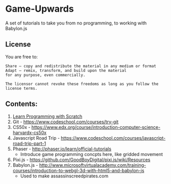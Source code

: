 # Game-Upwards
A set of tutorials to take you from no programming, to working with Babylon.js

## License

You are free to:

    Share — copy and redistribute the material in any medium or format
    Adapt — remix, transform, and build upon the material
    for any purpose, even commercially.

    The licensor cannot revoke these freedoms as long as you follow the license terms.

## Contents:

1. [Learn Programming with Scratch](learnProgrammingWithScratch.md)
2. Git - https://www.codeschool.com/courses/try-git
3. CS50x - https://www.edx.org/course/introduction-computer-science-harvardx-cs50x
4. Javascript Road Trip - https://www.codeschool.com/courses/javascript-road-trip-part-1
5. Phaser - http://phaser.io/learn/official-tutorials
   - Introduce game programming concpts here, like gridded movement
6. Pixi.js - https://github.com/GoodBoyDigital/pixi.js/wiki/Resources
7. Babylon.js - http://www.microsoftvirtualacademy.com/training-courses/introduction-to-webgl-3d-with-html5-and-babylon-js
   - Used to make assassinscreedpirates.com
